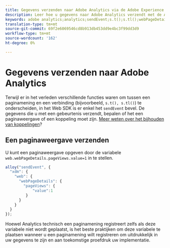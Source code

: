 ```yaml
---
title: Gegevens verzenden naar Adobe Analytics via de Adobe Experience Platform Web SDK
description: Leer hoe u gegevens naar Adobe Analytics verzendt met de Adobe Experience Platform Web SDK.
keywords: adobe analytics;analytics;sendEvent;s.t();s.tl();webPageDetails;pageViews;webInteraction;webInteraction;page views;link tracking;links;track links;clickCollection;click collection;
translation-type: tm+mt
source-git-commit: 69f2e6069546cd8b913db453dd9e4bc3f99dd3d9
workflow-type: tm+mt
source-wordcount: '162'
ht-degree: 0%

---
```



# Gegevens verzenden naar Adobe Analytics

Terwijl er in het verleden verschillende functies waren om tussen een paginamening en een verbinding (bijvoorbeeld, `s.t(), s.tl()`) te onderscheiden, in het Web SDK is er enkel het `sendEvent` bevel. De gegevens die u met een gebeurtenis verzendt, bepalen of het een paginaweergave of een koppeling moet zijn. [Meer weten over het bijhouden van koppelingen](../track-links.md)?

## Een paginaweergave verzenden

U kunt een paginaweergave opgeven door de variabele `web.webPageDetails.pageViews.value=1` in te stellen.

```javascript
alloy("sendEvent", {
  "xdm": {
    "web": {
      "webPageDetails": {
        "pageViews": {
            "value":1
         }
      }
    }
  }
});
```

Hoewel Analytics technisch een paginamening registreert zelfs als deze variabele niet wordt geplaatst, is het beste praktijken om deze variabele te plaatsen wanneer u een paginamening wilt registreren om uitdrukkelijk in uw gegevens te zijn en aan toekomstige proefdruk uw implementatie.
